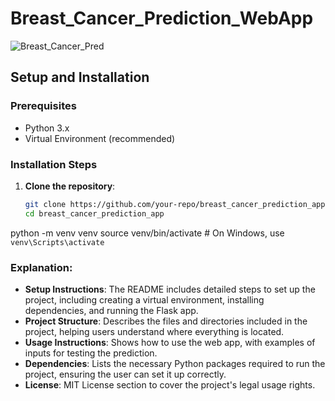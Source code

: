 # Breast_Cancer_Prediction_WebApp

![Breast_Cancer_Pred](https://github.com/user-attachments/assets/2038a09a-1c4e-48b4-ad2a-483ae350b8eb)


## Setup and Installation

### Prerequisites
- Python 3.x
- Virtual Environment (recommended)

### Installation Steps

1. **Clone the repository**:
   ```bash
   git clone https://github.com/your-repo/breast_cancer_prediction_app.git
   cd breast_cancer_prediction_app

python -m venv venv
source venv/bin/activate  # On Windows, use `venv\Scripts\activate`


### Explanation:
- **Setup Instructions**: The README includes detailed steps to set up the project, including creating a virtual environment, installing dependencies, and running the Flask app.
- **Project Structure**: Describes the files and directories included in the project, helping users understand where everything is located.
- **Usage Instructions**: Shows how to use the web app, with examples of inputs for testing the prediction.
- **Dependencies**: Lists the necessary Python packages required to run the project, ensuring the user can set it up correctly.
- **License**: MIT License section to cover the project's legal usage rights. 

